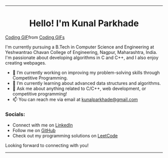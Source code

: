 
---

# <h1 align="center">Hello! I'm Kunal Parkhade</h1>
<div class="tenor-gif-embed" data-postid="13839287635814292878" data-share-method="host" data-aspect-ratio="1" data-width="100%"><a href="https://tenor.com/view/coding-gif-13839287635814292878">Coding GIF</a>from <a href="https://tenor.com/search/coding-gifs">Coding GIFs</a></div> <script type="text/javascript" async src="https://tenor.com/embed.js"></script>

I'm currently pursuing a B.Tech in Computer Science and Engineering at Yeshwantrao Chavan College of Engineering, Nagpur, Maharashtra, India. I'm passionate about developing algorithms in C and C++, and I also enjoy creating webpages.

- 🔭 I’m currently working on improving my problem-solving skills through Competitive Programming.
- 🌱 I’m currently learning about advanced data structures and algorithms.
- 💬 Ask me about anything related to C/C++, web development, or competitive programming!
- 📫 You can reach me via email at kunalparkhade@gmail.com

### Socials:

- Connect with me on [LinkedIn](https://www.linkedin.com/in/kunal-parkhade-6157b8240/)
- Follow me on [GitHub](github.com/KunalParkhade)
- Check out my programming solutions on [LeetCode](https://leetcode.com/kunalparkhade/)

Looking forward to connecting with you!

--- 

<!---
KunalParkhade/KunalParkhade is a ✨ special ✨ repository because its `README.md` (this file) appears on your GitHub profile.
You can click the Preview link to take a look at your changes.
--->
